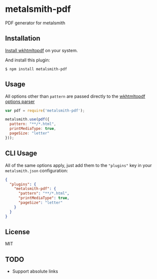 metalsmith-pdf
==============

PDF generator for metalsmith

## Installation

[Install wkhtmltopdf](http://wkhtmltopdf.org/downloads.html) on your system.

And install this plugin:

    $ npm install metalsmith-pdf

## Usage

All options other than `pattern` are passed directly to the [wkhtmltopdf options parser](http://wkhtmltopdf.org/usage/wkhtmltopdf.txt)

```JavaScript
var pdf = require('metalsmith-pdf');

metalsmith.use(pdf({
  pattern: "**/*.html",
  printMediaType: true,
  pageSize: "letter"
}));
```

## CLI Usage

All of the same options apply, just add them to the `"plugins"` key in your `metalsmith.json` configuration:

```JSON
{
  "plugins": {
    "metalsmith-pdf": {
      "pattern": "**/*.html",
      "printMediaType": true,
      "pageSize": "letter"
    }
  }
}
```

## License

  MIT

## TODO

- Support absolute links
